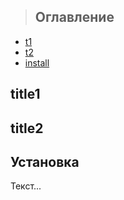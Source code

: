 > ## Оглавление  
- [t1](#title1)  
- [t2](#title2) 
- [install](#установка) 

## title1

## title2

## Установка
Текст...
